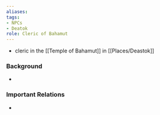```yaml
---
aliases: 
tags: 
- NPCs
- Deatok
role: Cleric of Bahamut
---
```


-  cleric in the [[Temple of Bahamut]] in [[Places/Deastok]]

### Background
-  

### Important Relations
-  